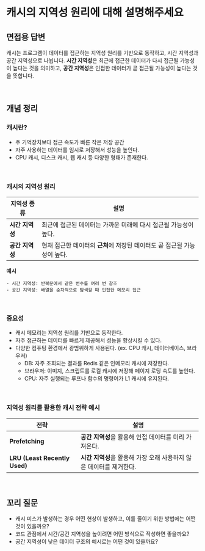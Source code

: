 # 캐시의 지역성 원리에 대해 설명해주세요
## 면접용 답변

캐시는 프로그램이 데이터를 접근하는 지역성 원리를 기반으로 동작하고, 시간 지역성과 공간 지역성으로 나뉩니다.
**시간 지역성**은 최근에 접근한 데이터가 다시 접근될 가능성이 높다는 것을 의미하고, **공간 지역성**은 인접한 데이터가 곧 접근될 가능성이 높다는 것을 뜻합니다.  

<br>

## 개념 정리

### 캐시란?
- 주 기억장치보다 접근 속도가 빠른 작은 저장 공간
- 자주 사용하는 데이터를 임시로 저장해서 성능을 높인다.
- CPU 캐시, 디스크 캐시, 웹 캐시 등 다양한 형태가 존재한다.

<br>

### 캐시의 지역성 원리

| 지역성 종류                     | 설명 |
|-------------------------------|------|
| **시간 지역성** | 최근에 접근된 데이터는 가까운 미래에 다시 접근될 가능성이 높다. |
| **공간 지역성** | 현재 접근한 데이터의 **근처**에 저장된 데이터도 곧 접근될 가능성이 높다. |

**예시**
```
- 시간 지역성: 반복문에서 같은 변수를 여러 번 참조
- 공간 지역성: 배열을 순차적으로 탐색할 때 인접한 메모리 접근
```

<br>

### 중요성
- 캐시 메모리는 지역성 원리를 기반으로 동작한다.
- 자주 접근하는 데이터를 빠르게 제공해서 성능을 향상시킬 수 있다.
- 다양한 컴퓨팅 환경에서 광범위하게 사용된다. (ex. CPU 캐시, 데이터베이스, 브라우저)
  - DB: 자주 조회되는 결과를 Redis 같은 인메모리 캐시에 저장한다.
  - 브라우저: 이미지, 스크립트를 로컬 캐시에 저장해 페이지 로딩 속도를 높인다.
  - CPU: 자주 실행되는 루프나 함수의 명령어가 L1 캐시에 유지된다.


<br>

### 지역성 원리를 활용한 캐시 전략 예시

| 전략             | 설명 |
|--------------------|------|
| **Prefetching**    | **공간 지역성**을 활용해 인접 데이터를 미리 가져온다. |
| **LRU (Least Recently Used)** | **시간 지역성**을 활용해 가장 오래 사용하지 않은 데이터를 제거한다. |

<br>

## 꼬리 질문
- 캐시 미스가 발생하는 경우 어떤 현상이 발생하고, 이를 줄이기 위한 방법에는 어떤 것이 있을까요?
- 코드 관점에서 시간/공간 지역성을 높이려면 어떤 방식으로 작성하면 좋을까요?
- 공간 지역성이 낮은 데이터 구조의 예시로는 어떤 것이 있을까요?
